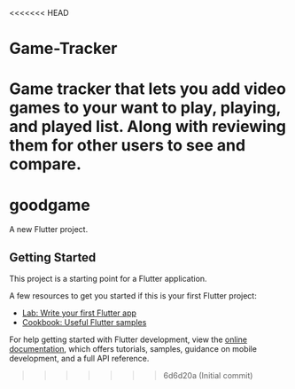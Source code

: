 <<<<<<< HEAD
# Game-Tracker
Game tracker that lets you add video games to your want to play, playing, and played list. Along with reviewing them for other users to see and compare.
=======
# goodgame

A new Flutter project.

## Getting Started

This project is a starting point for a Flutter application.

A few resources to get you started if this is your first Flutter project:

- [Lab: Write your first Flutter app](https://docs.flutter.dev/get-started/codelab)
- [Cookbook: Useful Flutter samples](https://docs.flutter.dev/cookbook)

For help getting started with Flutter development, view the
[online documentation](https://docs.flutter.dev/), which offers tutorials,
samples, guidance on mobile development, and a full API reference.
>>>>>>> 6d6d20a (Initial commit)
